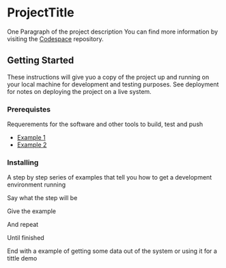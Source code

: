 # ProjectTitle          

One Paragraph of the project  description 
You can find more information by visiting the [Codespace](https://github.com/cod3spac3Academy) repository.

## Getting Started 

These instructions will give yuo a copy of the project up and running on your local machine for development and testing purposes. See deployment for notes on deploying the project on a live system. 

### Prerequistes 

Requerements for the software and other tools to build, test and push 

- [Example 1](https://www.example.com)
- [Example 2](https://www.example.com)

### Installing 

A step by step series of examples that tell you how to get a development environment running

Say what the step will be

 Give the example

And repeat
 
 Until finished

End with a example of getting some data out of the system or using it for a tittle demo

